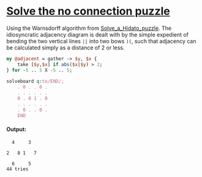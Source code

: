 [1]: http://rosettacode.org/wiki/Solve_the_no_connection_puzzle

# [Solve the no connection puzzle][1]

Using the Warnsdorff algorithm from [Solve_a_Hidato_puzzle](http://rosettacode.org/wiki/Solve_a_Hidato_puzzle). The idiosyncratic adjacency diagram is dealt with by the simple expedient of bending the two vertical lines `||` into two bows `)(`, such that adjacency can be calculated simply as a distance of 2 or less.

```perl
my @adjacent = gather -> $y, $x {
    take [$y,$x] if abs($x|$y) > 2;
} for -5 .. 5 X -5 .. 5;
 
solveboard q:to/END/;
    . 0 . . 0 .
    . . . . . .
    0 . 0 1 . 0
    . . . . . .
    . 0 . . 0 .
    END
```

#### Output:
```
  4     3  
           
2   8 1   7
           
  6     5  
44 tries
```
